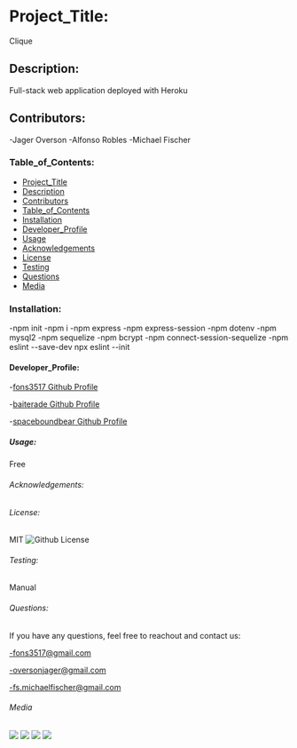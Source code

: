 # Project_Title:

Clique

## Description:

Full-stack web application deployed with Heroku

## Contributors:

-Jager Overson
-Alfonso Robles
-Michael Fischer

### Table_of_Contents:

- [Project_Title](#project_title)
- [Description](#description)
- [Contributors](#contributors)
- [Table_of_Contents](#table_of_contents)
- [Installation](#installation)
- [Developer_Profile](#developer_profile)
- [Usage](#usage)
- [Acknowledgements](#credits)
- [License](#license)
- [Testing](#testing)
- [Questions](#questions)
- [Media](#media)

### Installation:

-npm init
-npm i
-npm express
-npm express-session
-npm dotenv
-npm mysql2
-npm sequelize
-npm bcrypt
-npm connect-session-sequelize
-npm eslint --save-dev
npx eslint --init

#### Developer_Profile:

-[fons3517 Github Profile](https://github.com/fons3517)

-[baiterade Github Profile](https://github.com/baiterade)

-[spaceboundbear Github Profile](https://github.com/spaceboundbear)

##### Usage:

Free

###### Acknowledgements:

###### License:

MIT
![Github License](https://img.shields.io/badge/license-MIT-blue.svg)

###### Testing:

Manual

###### Questions:

If you have any questions, feel free to reachout and contact us:

-fons3517@gmail.com

-oversonjager@gmail.com

-fs.michaelfischer@gmail.com

###### Media

![](./Photos/README1screenshot.JPG)
![](./Photos/README2.JPG)
![](./Photos/README3.JPG)
![](./Photos/FormattedREADME.JPG)
